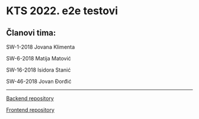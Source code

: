 # KTS 2022. e2e testovi

## Članovi tima:

SW-1-2018 Jovana Klimenta

SW-6-2018 Matija Matović

SW-16-2018 Isidora Stanić

SW-46-2018 Jovan Đorđić

***

[Backend repository](https://github.com/MatijaMatovic/KTS-NVT)

[Frontend repository](https://github.com/JolaKl/napredne-web-tehnologije)
